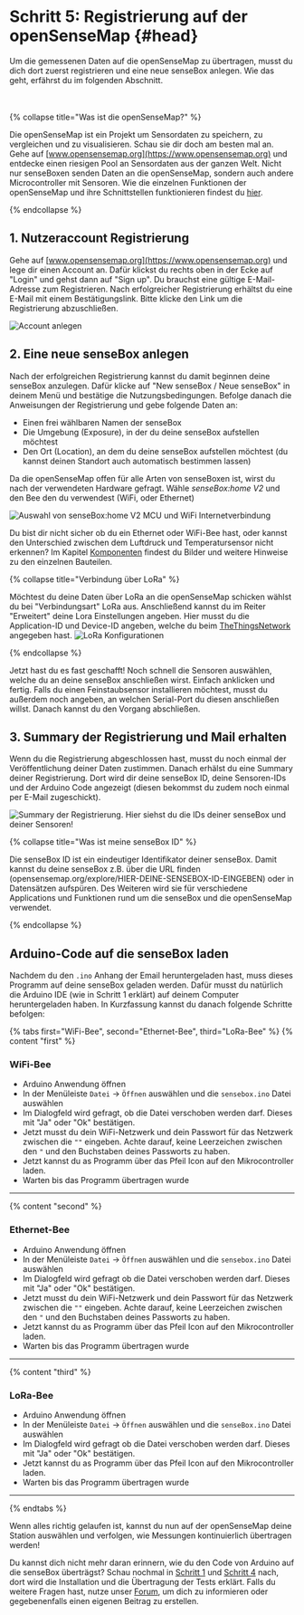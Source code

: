 # Schritt 5: Registrierung auf der openSenseMap {#head}
<div class="description">Um die gemessenen Daten auf die openSenseMap zu übertragen, musst du dich dort zuerst registrieren und eine neue senseBox anlegen. Wie das geht, erfährst du im folgenden Abschnitt.</div>

<div class="line">
    <br>
    <br>
</div>

{% collapse title="Was ist die openSenseMap?" %}

Die openSenseMap ist ein Projekt um Sensordaten zu speichern, zu vergleichen und zu visualisieren. Schau sie dir doch am besten mal an. Gehe auf [www.opensensemap.org](https://www.opensensemap.org) und entdecke einen riesigen Pool an Sensordaten aus der ganzen Welt. Nicht nur senseBoxen senden Daten an die openSenseMap, sondern auch andere Microcontroller mit Sensoren. Wie die einzelnen Funktionen der openSenseMap und ihre Schnittstellen funktionieren findest du [hier](https://sensebox.github.io/books-v2/osem).

{% endcollapse %}

## 1. Nutzeraccount Registrierung
Gehe auf [www.opensensemap.org](https://www.opensensemap.org) und lege dir einen Account an. Dafür klickst du rechts oben in der Ecke auf "Login" und gehst dann auf "Sign up". Du brauchst eine gültige E-Mail-Adresse zum Registrieren. Nach erfolgreicher Registrierung erhältst du eine E-Mail mit einem Bestätigungslink. Bitte klicke den Link um die Registrierung abzuschließen. 

![Account anlegen](https://github.com/sensebox/resources/raw/master/gitbook_pictures/Sing_up.PNG)

## 2. Eine neue senseBox anlegen
Nach der erfolgreichen Registrierung kannst du damit beginnen deine senseBox anzulegen. Dafür klicke auf "New senseBox / Neue senseBox" in deinem Menü und bestätige die Nutzungsbedingungen. Befolge danach die Anweisungen der Registrierung und gebe folgende Daten an:

* Einen frei wählbaren Namen der senseBox
* Die Umgebung (Exposure), in der du deine senseBox aufstellen möchtest
* Den Ort (Location), an dem du deine senseBox aufstellen möchtest (du kannst deinen Standort auch automatisch bestimmen lassen)

Da die openSenseMap offen für alle Arten von senseBoxen ist, wirst du nach der verwendeten Hardware gefragt. Wähle *senseBox:home V2* und den Bee den du verwendest (WiFi, oder Ethernet)

![Auswahl von senseBox:home V2 MCU und WiFi Internetverbindung](https://github.com/sensebox/resources/raw/master/gitbook_pictures/Select_hardware.PNG)

<div class="box_info">
    <i class="fa fa-info fa-fw" aria-hidden="true" style="color: #42acf3;"></i>
  Du bist dir nicht sicher ob du ein Ethernet oder WiFi-Bee hast, oder kannst den Unterschied zwischen dem Luftdruck und Temperatursensor nicht erkennen? Im Kapitel <a href = "../komponenten/README.md">Komponenten</a> findest du Bilder und weitere Hinweise zu den einzelnen Bauteilen.
</div>

{% collapse title="Verbindung über LoRa" %}

Möchtest du deine Daten über LoRa an die openSenseMap schicken wählst du bei "Verbindungsart" LoRa aus. Anschließend kannst du im Reiter "Erweitert" deine Lora Einstellungen angeben. Hier musst du die Application-ID und Device-ID angeben, welche du beim [TheThingsNetwork](https://www.thethingsnetwork.org) angegeben hast. 
![LoRa Konfigurationen](https://github.com/sensebox/resources/raw/master/gitbook_pictures/LoRaOSEM.PNG)

{% endcollapse %}

Jetzt hast du es fast geschafft! Noch schnell die Sensoren auswählen, welche du an deine senseBox anschließen wirst. Einfach anklicken und fertig. Falls du einen Feinstaubsensor installieren möchtest, musst du außerdem noch angeben, an welchen Serial-Port du diesen anschließen willst. Danach kannst du den Vorgang abschließen.

## 3. Summary der Registrierung und Mail erhalten
Wenn du die Registrierung abgeschlossen hast, musst du noch einmal der Veröffentlichung deiner Daten zustimmen. Danach erhälst du eine Summary deiner Registrierung. Dort wird dir deine senseBox ID, deine Sensoren-IDs und der Arduino Code angezeigt (diesen bekommst du zudem noch einmal per E-Mail zugeschickt). 

![Summary der Registrierung. Hier siehst du die IDs deiner senseBox und deiner Sensoren!](https://github.com/sensebox/resources/raw/master/gitbook_pictures/summary.PNG)

{% collapse title="Was ist meine senseBox ID" %}

Die senseBox ID ist ein eindeutiger Identifikator deiner senseBox. Damit kannst du deine senseBox z.B. über die URL finden (opensensemap.org/explore/HIER-DEINE-SENSEBOX-ID-EINGEBEN) oder in Datensätzen aufspüren. Des Weiteren wird sie für verschiedene Applications und Funktionen rund um die senseBox und die openSenseMap verwendet.

{% endcollapse %}

## Arduino-Code auf die senseBox laden
Nachdem du den ```.ino``` Anhang der Email heruntergeladen hast, muss dieses Programm auf deine senseBox geladen werden. Dafür musst du natürlich die Arduino IDE (wie in Schritt 1 erklärt) auf deinem Computer heruntergeladen haben. In Kurzfassung kannst du danach folgende Schritte befolgen:

{% tabs first="WiFi-Bee", second="Ethernet-Bee", third="LoRa-Bee" %}
{% content "first" %}

### WiFi-Bee

* Arduino Anwendung öffnen
* In der Menüleiste ``Datei`` → ``Öffnen`` auswählen und die ``sensebox.ino`` Datei auswählen
* Im Dialogfeld wird gefragt, ob die Datei verschoben werden darf. Dieses mit "Ja" oder "Ok" bestätigen.
* Jetzt musst du dein WiFi-Netzwerk und dein Passwort für das Netzwerk zwischen die ``""`` eingeben. Achte darauf, keine Leerzeichen zwischen den ``"`` und den Buchstaben deines Passworts zu haben.  
* Jetzt kannst du as Programm über das Pfeil Icon auf den Mikrocontroller laden.
* Warten bis das Programm übertragen wurde
__________

{% content "second" %}

### Ethernet-Bee

* Arduino Anwendung öffnen
* In der Menüleiste ``Datei`` → ``Öffnen`` auswählen und die ``sensebox.ino`` Datei auswählen
* Im Dialogfeld wird gefragt ob die Datei verschoben werden darf. Dieses mit "Ja" oder "Ok" bestätigen.
* Jetzt musst du dein WiFi-Netzwerk und dein Passwort für das Netzwerk zwischen die ``""`` eingeben. Achte darauf, keine Leerzeichen zwischen den ``"`` und den Buchstaben deines Passworts zu haben.  
* Jetzt kannst du as Programm über das Pfeil Icon auf den Mikrocontroller laden.
* Warten bis das Programm übertragen wurde
___________________


{% content "third" %}

### LoRa-Bee

* Arduino Anwendung öffnen
* In der Menüleiste ``Datei`` → ``Öffnen`` auswählen und die ``senseBox.ino`` Datei auswählen
* Im Dialogfeld wird gefragt ob die Datei verschoben werden darf. Dieses mit "Ja" oder "Ok" bestätigen.
* Jetzt kannst du as Programm über das Pfeil Icon auf den Mikrocontroller laden.
* Warten bis das Programm übertragen wurde
___________

{% endtabs %}

Wenn alles richtig gelaufen ist, kannst du nun auf der openSenseMap deine Station auswählen und verfolgen, wie Messungen kontinuierlich übertragen werden!

<div class="box_info">
    <i class="fa fa-info fa-fw" aria-hidden="true" style="color: #42acf3;"></i>
  Du kannst dich nicht mehr daran erinnern, wie du den Code von Arduino auf die senseBox überträgst? Schau nochmal in <a href="../erste-schritte/software-installation.html">Schritt 1</a> und <a href="../erste-schritte/komponenten-testen.html">Schritt 4</a> nach, dort wird die Installation und die Übertragung der Tests erklärt. Falls du weitere Fragen hast, nutze unser <a href="https://forum.sensebox.de/">Forum</a>, um dich zu informieren oder gegebenenfalls einen eigenen Beitrag zu erstellen. </div>

